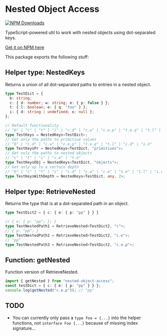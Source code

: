# Nested Object Access

<a href="https://www.npmjs.com/package/nested-object-access"><img src="https://img.shields.io/npm/dm/nested-object-access.svg?style=flat-square" alt="NPM Downloads" /></a>

TypeScript-powered util to work with nested objects using dot-separated keys.

[Get it on NPM here](https://www.npmjs.com/package/nested-object-access)

This package exports the following stuff:

## Helper type: NestedKeys
Returns a union of all dot-separated paths to entries in a nested object.

```ts
type TestDict = {
  b: string;
  c: { d: number; w: string; e: { p: false } };
  t: { l: boolean; e: { q: "foo" } };
  i: { d: string | undefined; o: null };
};

// Default functionality
// "b" | "c" | "t" | "i" | "c.d" | "c.w" | "c.e.p" | "t.e.q" | "t.l" | "i.d" | "i.o" | "c.e" | "t.e"
type TestKeys = NestedKeys<TestDict>;
// Get only the paths to primitive values
// "b" | "c.d" | "c.w" | "c.e.p" | "t.e.q" | "t.l" | "i.d" | "i.o"
type TestKeysPr = NestedKeys<TestDict, "primitives">;
// Get only the paths to nested objects
// "c" | "t" | "i" | "c.e" | "t.e"
type TestKeysObj = NestedKeys<TestDict, "objects">;
// Get only up to a certain depth
// "b" | "c" | "t" | "i" | "c.d" | "c.w" | "c.e" | "t.e" | "t.l" | "i.d" | "i.o"
type TestKeysWithDepth = NestedKeys<TestDict, any, 2>;
```

## Helper type: RetrieveNested
Returns the type that is at a dot-separated path in an object.

```ts
type TestDict2 = { c: { e: { p: "pp" } } }

// { e: { p: "pp"; }; }
type TestNestedPath1 = RetrieveNested<TestDict2, "c">;
// { p: "pp"; }
type TestNestedPath2 = RetrieveNested<TestDict2, "c.e">;
// "pp"
type TestNestedPath3 = RetrieveNested<TestDict2, "c.e.p">;
```

## Function: getNested
Function version of RetrieveNested.

```ts
import { getNested } from "nested-object-access";
const testDict = { c: { e: { p: "pp" } } };
console.log(getNested("c.e.p")); // "pp"
```

## TODO
- You can currently only pass a `type Foo = {...}` into the helper functions, not `interface Foo {...}` because of missing index signature...
